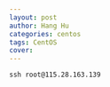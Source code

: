 ```yaml
---
layout: post
author: Hang Hu
categories: centos
tags: CentOS 
cover: 
---
```


```
ssh root@115.28.163.139
```
